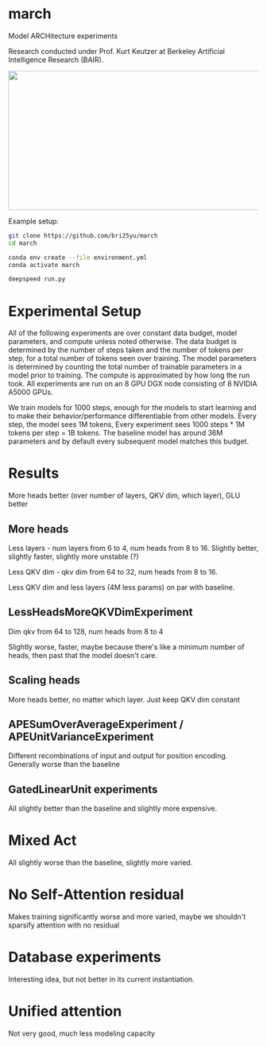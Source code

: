 # march
Model ARCHitecture experiments

Research conducted under Prof. Kurt Keutzer at Berkeley Artificial Intelligence Research (BAIR). 

<img src="http://bair.berkeley.edu/images/BAIR_Logo_BlueType_Tag.png" width="525" height="280">

Example setup:
```bash
git clone https://github.com/bri25yu/march
cd march

conda env create --file environment.yml
conda activate march

deepspeed run.py
```

# Experimental Setup
All of the following experiments are over constant data budget, model parameters, and compute unless noted otherwise. The data budget is determined by the number of steps taken and the number of tokens per step, for a total number of tokens seen over training. The model parameters is determined by counting the total number of trainable parameters in a model prior to training. The compute is approximated by how long the run took. All experiments are run on an 8 GPU DGX node consisting of 8 NVIDIA A5000 GPUs.

We train models for 1000 steps, enough for the models to start learning and to make their behavior/performance differentiable from other models. Every step, the model sees 1M tokens, Every experiment sees 1000 steps * 1M tokens per step = 1B tokens. The baseline model has around 36M parameters and by default every subsequent model matches this budget. 


# Results
More heads better (over number of layers, QKV dim, which layer), GLU better

## More heads
Less layers - num layers from 6 to 4, num heads from 8 to 16. Slightly better, slightly faster, slightly more unstable (?)

Less QKV dim - qkv dim from 64 to 32, num heads from 8 to 16. 

Less QKV dim and less layers (4M less params) on par with baseline.

## LessHeadsMoreQKVDimExperiment
Dim qkv from 64 to 128, num heads from 8 to 4

Slightly worse, faster, maybe because there's like a minimum number of heads, then past that the model doesn't care.

## Scaling heads
More heads better, no matter which layer. Just keep QKV dim constant

## APESumOverAverageExperiment / APEUnitVarianceExperiment
Different recombinations of input and output for position encoding. Generally worse than the baseline

## GatedLinearUnit experiments
All slightly better than the baseline and slightly more expensive.

# Mixed Act
All slightly worse than the baseline, slightly more varied. 

# No Self-Attention residual
Makes training significantly worse and more varied, maybe we shouldn't sparsify attention with no residual

# Database experiments
Interesting idea, but not better in its current instantiation.

# Unified attention
Not very good, much less modeling capacity
